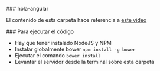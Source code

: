 ### hola-angular

El contenido de esta carpeta hace referencia a [este video](https://youtu.be/C1g1K5IFgOU)

### Para ejecutar el código

* Hay que tener instalado NodeJS y NPM
* Instalar globalmente bower ``` npm install -g bower ```
* Ejecutar el comando ``` bower install ```
* Levantar el servidor desde la terminal sobre esta carpeta